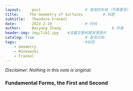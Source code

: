 ```yaml
---
layout:     post   				    # 使用的布局（不需要改）
title:     The Geometry of Surfaces			# 标题 
subtitle:   Theodore Frankel
date:       2023-2-19 				# 时间
author:     Baiyang Zhang 						# 作者
header-img: img/lib2.jpg 	#这篇文章标题背景图片
catalog: true 						# 是否归档
tags:								#标签
    - Geometry
    - Minkowski
    - Frankel
---
```


*Disclaimer: Nothing in this note is original.*


### Fundamental Forms, the First and Second

